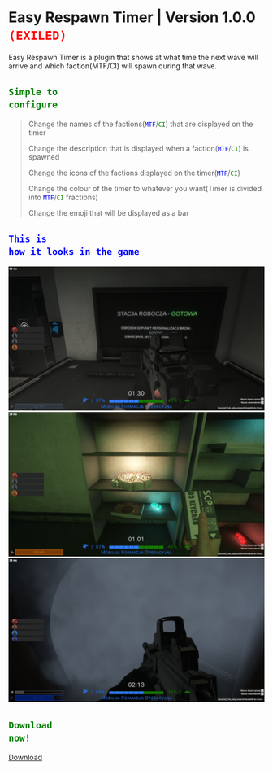 # Easy Respawn Timer | Version 1.0.0 <code style="color : Red">(EXILED)</code>
Easy Respawn Timer is a plugin that shows at what time the next wave will arrive and which faction(MTF/CI) will spawn during that wave.




## <code style="color : Green">Simple to configure</code>
> Change the names of the factions(<code style="color : Blue">MTF</code>/<code style="color : Green">CI</code>) that are displayed on the timer
>
> Change the description that is displayed when a faction(<code style="color : Blue">MTF</code>/<code style="color : Green">CI</code>) is spawned
> 
> Change the icons of the factions displayed on the timer(<code style="color : Blue">MTF</code>/<code style="color : Green">CI</code>)
> 
> Change the colour of the timer to whatever you want(Timer is divided into <code style="color : Blue">MTF</code>/<code style="color : Green">CI</code> fractions)
> 
> Change the emoji that will be displayed as a bar


## <code style="color : Blue">This is how it looks in the game</code>
![Image 1](20240102203513_1.jpg)
![Image 2](20240102203542_1.jpg)
![Image 3](20240102205357_1.jpg)

## <code style="color : Green">Download now!</code>
<a href="EasyRespawnTimer.dll" class="button icon arrowdown">Download</a>
